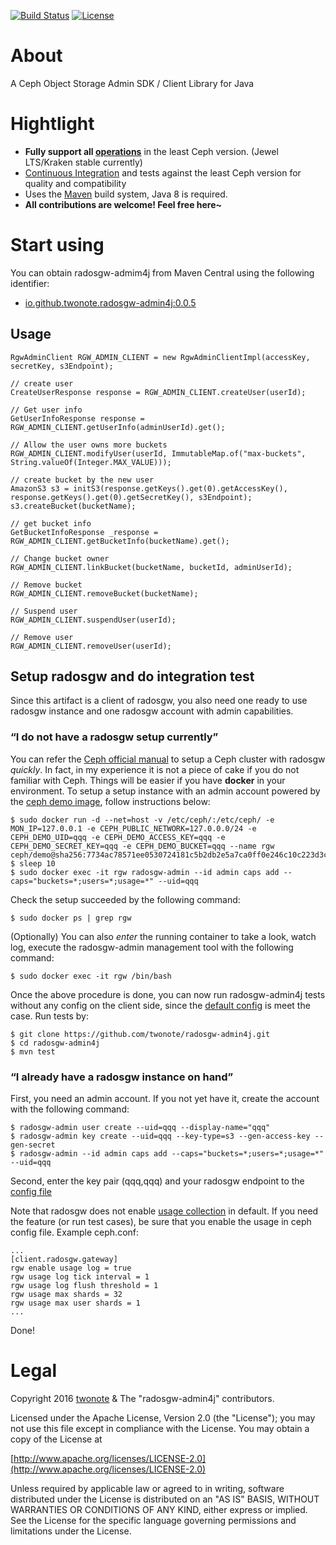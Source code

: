 [![Build Status](https://travis-ci.org/twonote/radosgw-admin4j.svg?branch=master)](https://travis-ci.org/twonote/radosgw-admin4j)  [![License](https://img.shields.io/badge/license-Apache%202-blue.svg)]()

# About
A Ceph Object Storage Admin SDK / Client Library for Java

# Hightlight
* **Fully support all [operations](http://docs.ceph.com/docs/master/radosgw/adminops/)** in the least Ceph version. (Jewel LTS/Kraken stable currently)
* [Continuous Integration](https://travis-ci.org/twonote/radosgw-admin4j) and tests against the least Ceph version for quality and compatibility
* Uses the [Maven](http://maven.apache.org/) build system, Java 8 is required.
* **All contributions are welcome! Feel free here~**

# Start using 
You can obtain radosgw-admim4j from Maven Central using the following identifier:
* [io.github.twonote.radosgw-admin4j:0.0.5](https://search.maven.org/#artifactdetails%7Cio.github.twonote%7Cradosgw-admin4j%7C0.0.5%7Cjar)

## Usage
```
RgwAdminClient RGW_ADMIN_CLIENT = new RgwAdminClientImpl(accessKey, secretKey, s3Endpoint);

// create user
CreateUserResponse response = RGW_ADMIN_CLIENT.createUser(userId);

// Get user info 
GetUserInfoResponse response = RGW_ADMIN_CLIENT.getUserInfo(adminUserId).get();

// Allow the user owns more buckets
RGW_ADMIN_CLIENT.modifyUser(userId, ImmutableMap.of("max-buckets", String.valueOf(Integer.MAX_VALUE)));

// create bucket by the new user
AmazonS3 s3 = initS3(response.getKeys().get(0).getAccessKey(), response.getKeys().get(0).getSecretKey(), s3Endpoint);
s3.createBucket(bucketName);

// get bucket info
GetBucketInfoResponse _response = RGW_ADMIN_CLIENT.getBucketInfo(bucketName).get();

// Change bucket owner
RGW_ADMIN_CLIENT.linkBucket(bucketName, bucketId, adminUserId);

// Remove bucket
RGW_ADMIN_CLIENT.removeBucket(bucketName);

// Suspend user
RGW_ADMIN_CLIENT.suspendUser(userId);

// Remove user
RGW_ADMIN_CLIENT.removeUser(userId);
```
## Setup radosgw and do integration test
Since this artifact is a client of radosgw, you also need one ready to use radosgw instance and one radosgw account with admin capabilities.

### “I do not have a radosgw setup currently”
You can refer the [Ceph official manual](http://docs.ceph.com/docs/master/start/) to setup a Ceph cluster with radosgw *quickly*. In fact, in my experience it is not a piece of cake if you do not familiar with Ceph. Things will be easier if you have **docker** in your environment. To setup a setup instance with an admin account powered by the [ceph demo image](https://hub.docker.com/r/ceph/demo/), follow instructions below:
```
$ sudo docker run -d --net=host -v /etc/ceph/:/etc/ceph/ -e MON_IP=127.0.0.1 -e CEPH_PUBLIC_NETWORK=127.0.0.0/24 -e CEPH_DEMO_UID=qqq -e CEPH_DEMO_ACCESS_KEY=qqq -e CEPH_DEMO_SECRET_KEY=qqq -e CEPH_DEMO_BUCKET=qqq --name rgw ceph/demo@sha256:7734ac78571ee0530724181c5b2db2e5a7ca0ff0e246c10c223d3ca9665c74ba
$ sleep 10
$ sudo docker exec -it rgw radosgw-admin --id admin caps add --caps="buckets=*;users=*;usage=*" --uid=qqq
```

Check the setup succeeded by the following command:
```
$ sudo docker ps | grep rgw
```

(Optionally) You can also *enter* the running container to take a look, watch log, execute the radosgw-admin management tool with the following command:
```
$ sudo docker exec -it rgw /bin/bash
```

Once the above procedure is done, you can now run radosgw-admin4j tests without any config on the client side, since the [default config](https://github.com/twonote/radosgw-admin4j/blob/master/src/test/resources/rgwadmin.properties) is meet the case. Run tests by:
```
$ git clone https://github.com/twonote/radosgw-admin4j.git
$ cd radosgw-admin4j
$ mvn test
```

### “I already have a radosgw instance on hand”
First, you need an admin account. If you not yet have it, create the account with the following command:
```
$ radosgw-admin user create --uid=qqq --display-name="qqq"
$ radosgw-admin key create --uid=qqq --key-type=s3 --gen-access-key --gen-secret
$ radosgw-admin --id admin caps add --caps="buckets=*;users=*;usage=*" --uid=qqq
```

Second, enter the key pair (qqq,qqq) and your radosgw endpoint to the [config file](https://github.com/twonote/radosgw-admin4j/blob/master/src/test/resources/rgwadmin.properties)

Note that radosgw does not enable [usage collection](http://docs.ceph.com/docs/master/radosgw/admin/#usage) in default. If you need the feature (or run test cases), be sure that you enable the usage in ceph config file. Example ceph.conf: 
```
...
[client.radosgw.gateway]
rgw enable usage log = true
rgw usage log tick interval = 1
rgw usage log flush threshold = 1
rgw usage max shards = 32
rgw usage max user shards = 1
...
```

Done!

# Legal
Copyright 2016 [twonote](http://twonote.github.io/) & The "radosgw-admin4j" contributors.

Licensed under the Apache License, Version 2.0 (the "License");
you may not use this file except in compliance with the License.
You may obtain a copy of the License at
 
[http://www.apache.org/licenses/LICENSE-2.0](http://www.apache.org/licenses/LICENSE-2.0)
 
Unless required by applicable law or agreed to in writing, software
distributed under the License is distributed on an "AS IS" BASIS,
WITHOUT WARRANTIES OR CONDITIONS OF ANY KIND, either express or implied.
See the License for the specific language governing permissions and
limitations under the License.
